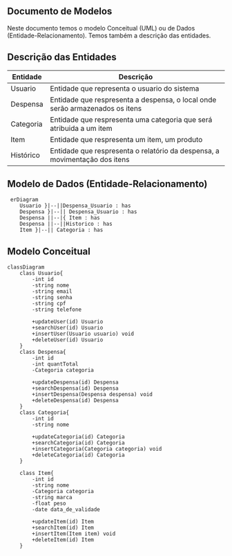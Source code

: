 ## Documento de Modelos

Neste documento temos o modelo Conceitual (UML) ou de Dados (Entidade-Relacionamento). Temos também a descrição das entidades.

## Descrição das Entidades 

| Entidade      | Descrição                                               |
|---------------|---------------------------------------------------------|
| Usuario       | Entidade  que representa o usuario do sistema           |
| Despensa      | Entidade  que respresenta a despensa, o local onde serão armazenados os itens                              |
| Categoria     | Entidade  que respresenta uma categoria que será atribuida a um item                |
| Item          | Entidade  que respresenta um item, um produto                               |
| Histórico     | Entidade  que respresenta   o relatório da despensa, a movimentação dos itens                          |

## Modelo de Dados (Entidade-Relacionamento)

```mermaid
 erDiagram
    Usuario }|--||Despensa_Usuario : has
    Despensa }|--|| Despensa_Usuario : has
    Despensa ||--|{ Item : has
    Despensa ||--||Historico : has
    Item }|--|| Categoria : has
```


## Modelo Conceitual

```mermaid
classDiagram
    class Usuario{
        -int id
        -string nome
        -string email
        -string senha
        -string cpf
        -string telefone
        
        +updateUser(id) Usuario
        +searchUser(id) Usuario
        +insertUser(Usuario usuario) void
        +deleteUser(id) Usuario
    }
    class Despensa{
        -int id
        -int quantTotal
        -Categoria categoria

        +updateDespensa(id) Despensa
        +searchDespensa(id) Despensa
        +insertDespensa(Despensa despensa) void
        +deleteDespensa(id) Despensa
    }
    class Categoria{
        -int id
        -string nome

        +updateCategoria(id) Categoria
        +searchCategoria(id) Categoria
        +insertCategoria(Categoria categoria) void
        +deleteCategoria(id) Categoria
    }

    class Item{
        -int id
        -string nome
        -Categoria categoria
        -string marca
        -float peso
        -date data_de_validade

        +updateItem(id) Item
        +searchItem(id) Item
        +insertItem(Item item) void
        +deleteItem(id) Item
    }


```